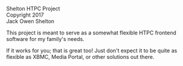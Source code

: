 Shelton HTPC Project  
Copyright 2017  
Jack Owen Shelton

This project is meant to serve as a somewhat flexible HTPC frontend software for my family's needs.

If it works for you; that is great too!  Just don't expect it to be quite as flexible as XBMC, Media Portal, or other solutions out there.